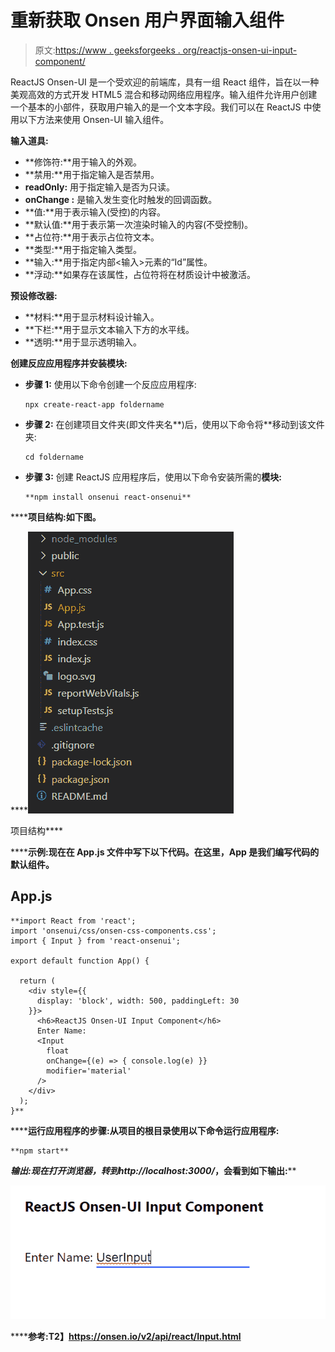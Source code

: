 # 重新获取 Onsen 用户界面输入组件

> 原文:[https://www . geeksforgeeks . org/reactjs-onsen-ui-input-component/](https://www.geeksforgeeks.org/reactjs-onsen-ui-input-component/)

ReactJS Onsen-UI 是一个受欢迎的前端库，具有一组 React 组件，旨在以一种美观高效的方式开发 HTML5 混合和移动网络应用程序。输入组件允许用户创建一个基本的小部件，获取用户输入的是一个文本字段。我们可以在 ReactJS 中使用以下方法来使用 Onsen-UI 输入组件。

**输入道具:**

*   **修饰符:**用于输入的外观。
*   **禁用:**用于指定输入是否禁用。
*   **readOnly:** 用于指定输入是否为只读。
*   **onChange :** 是输入发生变化时触发的回调函数。
*   **值:**用于表示输入(受控)的内容。
*   **默认值:**用于表示第一次渲染时输入的内容(不受控制)。
*   **占位符:**用于表示占位符文本。
*   **类型:**用于指定输入类型。
*   **输入:**用于指定内部<输入>元素的“Id”属性。
*   **浮动:**如果存在该属性，占位符将在材质设计中被激活。

**预设修改器:**

*   **材料:**用于显示材料设计输入。
*   **下栏:**用于显示文本输入下方的水平线。
*   **透明:**用于显示透明输入。

**创建反应应用程序并安装模块:**

*   **步骤 1:** 使用以下命令创建一个反应应用程序:

    ```
    npx create-react-app foldername
    ```

*   **步骤 2:** 在创建项目文件夹(即文件夹名**)后，使用以下命令将**移动到该文件夹:

    ```
    cd foldername
    ```

*   **步骤 3:** 创建 ReactJS 应用程序后，使用以下命令安装所需的****模块:****

    ```
    **npm install onsenui react-onsenui** 
    ```

******项目结构:**如下图。****

****![](img/f04ae0d8b722a9fff0bd9bd138b29c23.png)

项目结构**** 

******示例:**现在在 **App.js** 文件中写下以下代码。在这里，App 是我们编写代码的默认组件。****

## ****App.js****

```
**import React from 'react';
import 'onsenui/css/onsen-css-components.css';
import { Input } from 'react-onsenui';

export default function App() {

  return (
    <div style={{
      display: 'block', width: 500, paddingLeft: 30
    }}>
      <h6>ReactJS Onsen-UI Input Component</h6>
      Enter Name:
      <Input
        float
        onChange={(e) => { console.log(e) }}
        modifier='material'
      />
    </div>
  );
}**
```

******运行应用程序的步骤:**从项目的根目录使用以下命令运行应用程序:****

```
**npm start**
```

******输出:**现在打开浏览器，转到***http://localhost:3000/***，会看到如下输出:****

****![](img/4cef1965d0eb0fdcf4cac060f1b58582.png)****

******参考:**T2】https://onsen.io/v2/api/react/Input.html****